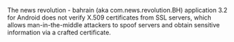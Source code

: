 The news revolution - bahrain (aka com.news.revolution.BH) application 3.2 for Android does not verify X.509 certificates from SSL servers, which allows man-in-the-middle attackers to spoof servers and obtain sensitive information via a crafted certificate.